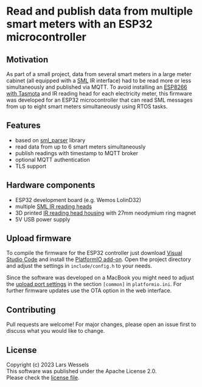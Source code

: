 # Read and publish data from multiple smart meters with an ESP32 microcontroller

## Motivation

As part of a small project, data from several smart meters in a large meter cabinet (all
equipped with a [SML](https://wiki.volkszaehler.org/software/sml#geraete_mit_sml-schnittstelle)
IR interface) had to be read more or less simultaneously and published via MQTT. To avoid
installing an [ESP8266 with Tasmota](https://tasmota.github.io/docs/Smart-Meter-Interface/) 
and IR reading head for each electricity meter, this firmware was developed for an ESP32
microcontroller that can read SML messages from up to eight smart meters simultaneously
using RTOS tasks.

## Features

- based on [sml_parser](https://github.com/olliiiver/sml_parser) library
- read data from up to 6 smart meters simultaneously
- publish readings with timestamp to MQTT broker
- optional MQTT authentication
- TLS support

## Hardware components

- ESP32 development board (e.g. Wemos LolinD32)
- multiple [SML IR reading heads](https://wiki.volkszaehler.org/hardware/controllers/ir-schreib-lesekopf)
- 3D printed [IR reading head housing](https://www.thingiverse.com/thing:3378332) with 27mm neodymium ring magnet
- 5V USB power supply

## Upload firmware

To compile the firmware for the ESP32 controller just download [Visual
Studio Code](https://code.visualstudio.com/) and install the [PlatformIO
add-on](https://platformio.org/install/ide?install=vscode). Open the project
directory and adjust the settings in `include/config.h` to your needs.

Since the software was developed on a MacBook you might need to adjust the [upload port
settings](https://docs.platformio.org/en/stable/projectconf/section_env_upload.html)
in the section `[common]` in `platformio.ini`. For further firmware updates
use the OTA option in the web interface.

## Contributing

Pull requests are welcome! For major changes, please open an issue first to discuss
what you would like to change.

## License

Copyright (c) 2023 Lars Wessels  
This software was published under the Apache License 2.0.  
Please check the [license file](LICENSE).
